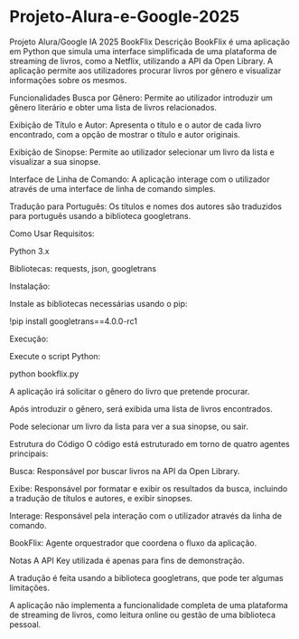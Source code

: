 # Projeto-Alura-e-Google-2025
Projeto Alura/Google IA 2025
BookFlix
Descrição
BookFlix é uma aplicação em Python que simula uma interface simplificada de uma plataforma de streaming de livros, como a Netflix, utilizando a API da Open Library. A aplicação permite aos utilizadores procurar livros por gênero e visualizar informações sobre os mesmos.

Funcionalidades
Busca por Gênero: Permite ao utilizador introduzir um gênero literário e obter uma lista de livros relacionados.

Exibição de Título e Autor: Apresenta o título e o autor de cada livro encontrado, com a opção de mostrar o título e autor originais.

Exibição de Sinopse: Permite ao utilizador selecionar um livro da lista e visualizar a sua sinopse.

Interface de Linha de Comando: A aplicação interage com o utilizador através de uma interface de linha de comando simples.

Tradução para Português: Os títulos e nomes dos autores são traduzidos para português usando a biblioteca googletrans.

Como Usar
Requisitos:

Python 3.x

Bibliotecas: requests, json, googletrans

Instalação:

Instale as bibliotecas necessárias usando o pip:

!pip install googletrans==4.0.0-rc1

Execução:

Execute o script Python:

python bookflix.py

A aplicação irá solicitar o gênero do livro que pretende procurar.

Após introduzir o gênero, será exibida uma lista de livros encontrados.

Pode selecionar um livro da lista para ver a sua sinopse, ou sair.

Estrutura do Código
O código está estruturado em torno de quatro agentes principais:

Busca: Responsável por buscar livros na API da Open Library.

Exibe: Responsável por formatar e exibir os resultados da busca, incluindo a tradução de títulos e autores, e exibir sinopses.

Interage: Responsável pela interação com o utilizador através da linha de comando.

BookFlix: Agente orquestrador que coordena o fluxo da aplicação.

Notas
A API Key utilizada é apenas para fins de demonstração.

A tradução é feita usando a biblioteca googletrans, que pode ter algumas limitações.

A aplicação não implementa a funcionalidade completa de uma plataforma de streaming de livros, como leitura online ou gestão de uma biblioteca pessoal.
